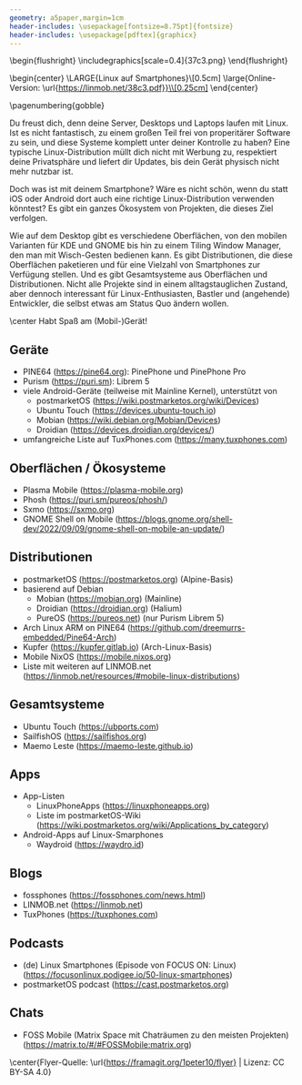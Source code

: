 ```yaml
---
geometry: a5paper,margin=1cm
header-includes: \usepackage[fontsize=8.75pt]{fontsize}
header-includes: \usepackage[pdftex]{graphicx}
---
```


\begin{flushright}
\includegraphics[scale=0.4]{37c3.png}
\end{flushright}

\begin{center}
\LARGE{Linux auf Smartphones}\\[0.5cm] 
\large{Online-Version: \url{https://linmob.net/38c3.pdf}}\\[0.25cm]
\end{center}

\pagenumbering{gobble}

Du freust dich, denn deine Server, Desktops und Laptops laufen mit Linux.
Ist es nicht fantastisch, zu einem großen Teil frei von properitärer
Software zu sein, und diese Systeme komplett unter deiner Kontrolle zu haben?
Eine typische Linux-Distribution müllt dich nicht mit Werbung zu, respektiert
deine Privatsphäre und liefert dir Updates, bis dein Gerät physisch nicht
mehr nutzbar ist.

Doch was ist mit deinem Smartphone? Wäre es nicht schön, wenn du statt iOS oder
Android dort auch eine richtige Linux-Distribution verwenden könntest? Es gibt
ein ganzes Ökosystem von Projekten, die dieses Ziel verfolgen.

Wie auf dem Desktop gibt es verschiedene Oberflächen, von den mobilen Varianten
für KDE und GNOME bis hin zu einem Tiling Window Manager, den man mit
Wisch-Gesten bedienen kann. Es gibt Distributionen, die diese Oberflächen
paketieren und für eine Vielzahl von Smartphones zur Verfügung stellen. Und es
gibt Gesamtsysteme aus Oberflächen und Distributionen. Nicht alle Projekte sind
in einem alltagstauglichen Zustand, aber dennoch interessant für Linux-Enthusiasten,
Bastler und (angehende) Entwickler, die selbst etwas am Status Quo
ändern wollen.

\center Habt Spaß am (Mobil-)Gerät!

## Geräte

-   PINE64 (<https://pine64.org>): PinePhone und PinePhone Pro
-   Purism (<https://puri.sm>): Librem 5
-   viele Android-Geräte (teilweise mit Mainline Kernel), unterstützt von
    -   postmarketOS (<https://wiki.postmarketos.org/wiki/Devices>)
    -   Ubuntu Touch (<https://devices.ubuntu-touch.io>)
    -   Mobian (<https://wiki.debian.org/Mobian/Devices>)
    -   Droidian (<https://devices.droidian.org/devices/>)
-   umfangreiche Liste auf TuxPhones.com (<https://many.tuxphones.com>)

## Oberflächen / Ökosysteme

-   Plasma Mobile (<https://plasma-mobile.org>)
-   Phosh (<https://puri.sm/pureos/phosh/>)
-   Sxmo (<https://sxmo.org>)
-   GNOME Shell on Mobile (<https://blogs.gnome.org/shell-dev/2022/09/09/gnome-shell-on-mobile-an-update/>)

## Distributionen

-   postmarketOS (<https://postmarketos.org>) (Alpine-Basis)
-   basierend auf Debian
    -   Mobian (<https://mobian.org>) (Mainline) 
    -   Droidian (<https://droidian.org>) (Halium)
    -   PureOS (<https://pureos.net>) (nur Purism Librem 5)
-   Arch Linux ARM on PINE64 (<https://github.com/dreemurrs-embedded/Pine64-Arch>)
-   Kupfer (<https://kupfer.gitlab.io>) (Arch-Linux-Basis)
-   Mobile NixOS (<https://mobile.nixos.org>)
-   Liste mit weiteren auf LINMOB.net (<https://linmob.net/resources/#mobile-linux-distributions>)


## Gesamtsysteme

-   Ubuntu Touch (<https://ubports.com>)
-   SailfishOS (<https://sailfishos.org>)
-   Maemo Leste (<https://maemo-leste.github.io>)

## Apps

-   App-Listen
    -   LinuxPhoneApps (<https://linuxphoneapps.org>)
    -   Liste im postmarketOS-Wiki (<https://wiki.postmarketos.org/wiki/Applications_by_category>)
-   Android-Apps auf Linux-Smarphones
    -   Waydroid (<https://waydro.id>)

## Blogs

-   fossphones (<https://fossphones.com/news.html>)
-   LINMOB.net (<https://linmob.net>)
-   TuxPhones (<https://tuxphones.com>)

## Podcasts

-   (de) Linux Smartphones (Episode von FOCUS ON: Linux) (<https://focusonlinux.podigee.io/50-linux-smartphones>)
-   postmarketOS podcast (<https://cast.postmarketos.org>)

## Chats

-   FOSS Mobile (Matrix Space mit Chaträumen zu den meisten Projekten)
    (<https://matrix.to/#/#FOSSMobile:matrix.org>)




\center{Flyer-Quelle: \url{https://framagit.org/1peter10/flyer} | Lizenz: CC BY-SA 4.0}


<!-- ## Bootloader / Low Level-Zeug / Firmware -->
